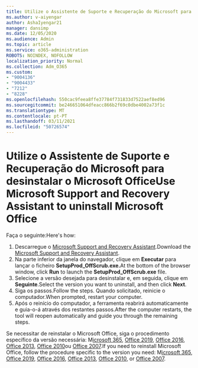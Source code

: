 ```yaml
---
title: Utilize o Assistente de Suporte e Recuperação do Microsoft para desinstalar o Microsoft Office
ms.author: v-aiyengar
author: AshaIyengar21
manager: dansimp
ms.date: 12/05/2020
ms.audience: Admin
ms.topic: article
ms.service: o365-administration
ROBOTS: NOINDEX, NOFOLLOW
localization_priority: Normal
ms.collection: Adm_O365
ms.custom:
- "9004136"
- "9004433"
- "7212"
- "8228"
ms.openlocfilehash: 550cac9feea8ffe37784f731833d7522aef8ed96
ms.sourcegitcommit: be246651064dfeacc866b2f69c0dbe4002a73f1c
ms.translationtype: MT
ms.contentlocale: pt-PT
ms.lasthandoff: 03/11/2021
ms.locfileid: "50726574"
---
```

# <a name="use-microsoft-support-and-recovery-assistant-to-uninstall-microsoft-office"></a><span data-ttu-id="6800f-102">Utilize o Assistente de Suporte e Recuperação do Microsoft para desinstalar o Microsoft Office</span><span class="sxs-lookup"><span data-stu-id="6800f-102">Use Microsoft Support and Recovery Assistant to uninstall Microsoft Office</span></span>

<span data-ttu-id="6800f-103">Faça o seguinte:</span><span class="sxs-lookup"><span data-stu-id="6800f-103">Here's how:</span></span>

1. <span data-ttu-id="6800f-104">Descarregue o [Microsoft Support and Recovery Assistant](https://go.microsoft.com/fwlink/?linkid=2139122).</span><span class="sxs-lookup"><span data-stu-id="6800f-104">Download the [Microsoft Support and Recovery Assistant](https://go.microsoft.com/fwlink/?linkid=2139122).</span></span>
1. <span data-ttu-id="6800f-105">Na parte inferior da janela do navegador, clique em **Executar** para lançar o ficheiro **SetupProd_OffScrub.exe.**</span><span class="sxs-lookup"><span data-stu-id="6800f-105">At the bottom of the browser window, click **Run** to launch the **SetupProd_OffScrub.exe** file.</span></span>
1. <span data-ttu-id="6800f-106">Selecione a versão desejada para desinstalar e, em seguida, clique em **Seguinte**.</span><span class="sxs-lookup"><span data-stu-id="6800f-106">Select the version you want to uninstall, and then click **Next**.</span></span>
1. <span data-ttu-id="6800f-107">Siga os passos.</span><span class="sxs-lookup"><span data-stu-id="6800f-107">Follow the steps.</span></span> <span data-ttu-id="6800f-108">Quando solicitado, reinicie o computador.</span><span class="sxs-lookup"><span data-stu-id="6800f-108">When prompted, restart your computer.</span></span>
1. <span data-ttu-id="6800f-109">Após o reinício do computador, a ferramenta reabrirá automaticamente e guia-o-á através dos restantes passos.</span><span class="sxs-lookup"><span data-stu-id="6800f-109">After the computer restarts, the tool will reopen automatically and guide you through the remaining steps.</span></span>

<span data-ttu-id="6800f-110">Se necessitar de reinstalar o Microsoft Office, siga o procedimento específico da versão necessária: M[icrosoft 365](https://go.microsoft.com/fwlink/?linkid=2138843), [Office 2019](https://go.microsoft.com/fwlink/?linkid=2138843), [Office 2016](https://go.microsoft.com/fwlink/?linkid=2138919), [Office 2013](https://go.microsoft.com/fwlink/?linkid=2138919), [Office 2010](https://go.microsoft.com/fwlink/?linkid=2139237)ou [Office 2007](https://go.microsoft.com/fwlink/?linkid=2138644).</span><span class="sxs-lookup"><span data-stu-id="6800f-110">If you need to reinstall Microsoft Office, follow the procedure specific to the version you need: M[icrosoft 365](https://go.microsoft.com/fwlink/?linkid=2138843), [Office 2019](https://go.microsoft.com/fwlink/?linkid=2138843), [Office 2016](https://go.microsoft.com/fwlink/?linkid=2138919), [Office 2013](https://go.microsoft.com/fwlink/?linkid=2138919), [Office 2010](https://go.microsoft.com/fwlink/?linkid=2139237), or [Office 2007](https://go.microsoft.com/fwlink/?linkid=2138644).</span></span>